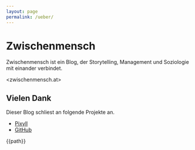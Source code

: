 ```yaml
---
layout: page
permalink: /ueber/
---
```


# Zwischenmensch

  Zwischenmensch ist ein Blog, der Storytelling, Management und Soziologie mit einander verbindet.

  <zwischenmensch.at>

## Vielen Dank

  Dieser Blog schliest an folgende Projekte an.

* [Pixyll](http://pixyll.com)
* [GitHub](http://github.com)

{{path}}

